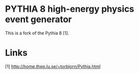 # PYTHIA 8 high-energy physics event generator

This is a fork of the Pythia 8 [1].

# Links

[1] http://home.thep.lu.se/~torbjorn/Pythia.html